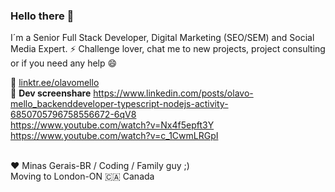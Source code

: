 ### Hello there 👋

I´m a Senior Full Stack Developer, Digital Marketing (SEO/SEM) and Social Media Expert.
⚡ Challenge lover, chat me to new projects, project consulting or if you need any help 😄

💬 <a href="https://linktr.ee/olavomello" target="_blank">linktr.ee/olavomello</a>
<br>
🎥 <b>Dev screenshare</b>
https://www.linkedin.com/posts/olavo-mello_backenddeveloper-typescript-nodejs-activity-6850705796758556672-6qV8<br>
https://www.youtube.com/watch?v=Nx4f5epft3Y<br>
https://www.youtube.com/watch?v=c_1CwmLRGpI<br>
<br>

♥ Minas Gerais-BR / Coding / Family guy ;)
<br>Moving to London-ON :canada: Canada
